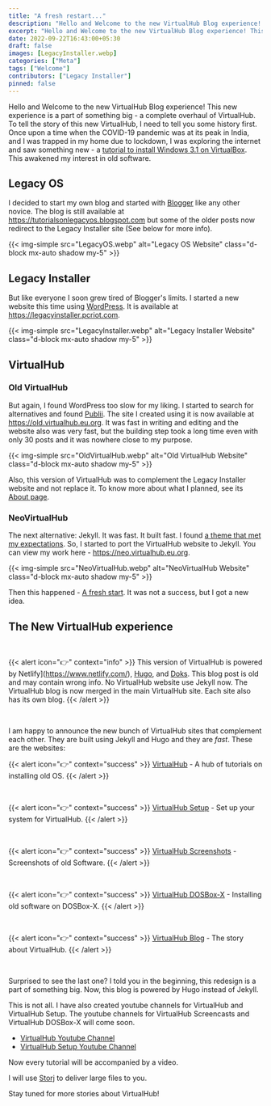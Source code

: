 ```yaml
---
title: "A fresh restart..."
description: "Hello and Welcome to the new VirtualHub Blog experience! This new experience is a part of something big - a complete overhaul of VirtualHub."
excerpt: "Hello and Welcome to the new VirtualHub Blog experience! This new experience is a part of something big - a complete overhaul of VirtualHub."
date: 2022-09-22T16:43:00+05:30
draft: false
images: [LegacyInstaller.webp]
categories: ["Meta"]
tags: ["Welcome"]
contributors: ["Legacy Installer"]
pinned: false
---
```


Hello and Welcome to the new VirtualHub Blog experience! This new experience is a part of something big - a complete overhaul of VirtualHub. To tell the story of this new VirtualHub, I need to tell you some history first. Once upon a time when the COVID-19 pandemic was at its peak in India, and I was trapped in my home due to lockdown, I was exploring the internet and saw something new - a [tutorial to install Windows 3.1 on VirtualBox](https://socket3.wordpress.com/2016/08/25/install-configure-ms-dos-6-22-and-windows-3-1-using-oracle-virtualbox/). This awakened my interest in old software.

## Legacy OS

I decided to start my own blog and started with [Blogger](https://www.blogger.com/) like any other novice. The blog is still available at <https://tutorialsonlegacyos.blogspot.com> but some of the older posts now redirect to the Legacy Installer site (See below for more info).

{{< img-simple src="LegacyOS.webp" alt="Legacy OS Website" class="d-block mx-auto shadow my-5" >}}

## Legacy Installer

But like everyone I soon grew tired of Blogger's limits. I started a new website this time using [WordPress](https://wordpress.org). It is available at <https://legacyinstaller.pcriot.com>.

{{< img-simple src="LegacyInstaller.webp" alt="Legacy Installer Website" class="d-block mx-auto shadow my-5" >}}

## VirtualHub

### Old VirtualHub

But again, I found WordPress too slow for my liking. I started to search for alternatives and found [Publii](https://getpublii.com). The site I created using it is now available at <https://old.virtualhub.eu.org>. It was fast in writing and editing and the website also was very fast, but the building step took a long time even with only 30 posts and it was nowhere close to my purpose.

{{< img-simple src="OldVirtualHub.webp" alt="Old VirtualHub Website" class="d-block mx-auto shadow my-5" >}}

Also, this version of VirtualHub was to complement the Legacy Installer website and not replace it. To know more about what I planned, see its [About page](https://old.virtualhub.eu.org/about-virtualhub/).

### NeoVirtualHub

The next alternative: Jekyll. It was fast. It built fast. I found [a theme that met my expectations](/i-don-t-like-this-theme/). So, I started to port the VirtualHub website to Jekyll. You can view my work here - <https://neo.virtualhub.eu.org>.

{{< img-simple src="NeoVirtualHub.webp" alt="NeoVirtualHub Website" class="d-block mx-auto shadow my-5" >}}

Then this happened - [A fresh start](/a-fresh-start/). It was not a success, but I got a new idea.

## The New VirtualHub experience

<br>

{{< alert icon="👉" context="info" >}}
This version of VirtualHub is powered by Netlify](https://www.netlify.com/), [Hugo](https://gohugo.io/), and [Doks](https://getdoks.org/). This blog post is old and may contain wrong info. No VirtualHub website use Jekyll now. The VirtualHub blog is now merged in the main VirtualHub site. Each site also has its own blog.
{{< /alert >}}

<br>

I am happy to announce the new bunch of VirtualHub sites that complement each other. They are built using Jekyll and Hugo and they are *fast*. These are the websites:

{{< alert icon="👉" context="success" >}}
[VirtualHub](https://virtualhub.eu.org) - A hub of tutorials on installing old OS.
{{< /alert >}}

<br>

{{< alert icon="👉" context="success" >}}
[VirtualHub Setup](https://setup.virtualhub.eu.org) - Set up your system for VirtualHub.
{{< /alert >}}

<br>

{{< alert icon="👉" context="success" >}}
[VirtualHub Screenshots](https://screenshots.virtualhub.eu.org) - Screenshots of old Software.
{{< /alert >}}

<br>

{{< alert icon="👉" context="success" >}}
[VirtualHub DOSBox-X](https://dosbox-x.virtualhub.eu.org) - Installing old software on DOSBox-X.
{{< /alert >}}

<br>

{{< alert icon="👉" context="success" >}}
[VirtualHub Blog](https://blog.virtualhub.eu.org) - The story about VirtualHub.
{{< /alert >}}

<br>

Surprised to see the last one? I told you in the beginning, this redesign is a part of something big. Now, this blog is powered by Hugo instead of Jekyll.

This is not all. I have also created youtube channels for VirtualHub and VirtualHub Setup. The youtube channels for VirtualHub Screencasts and VirtualHub DOSBox-X will come soon.

- [VirtualHub Youtube Channel](https://www.youtube.com/@Virtua1Hub)
- [VirtualHub Setup Youtube Channel](https://www.youtube.com/@virtualhubsetup)

Now every tutorial will be accompanied by a video.

I will use [Storj](https://www.storj.io/) to deliver large files to you.

Stay tuned for more stories about VirtualHub!
